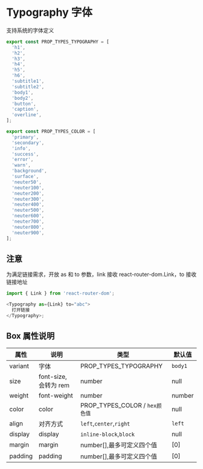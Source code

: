 # Typography 字体

支持系统的字体定义

```javascript
export const PROP_TYPES_TYPOGRAPHY = [
  'h1',
  'h2',
  'h3',
  'h4',
  'h5',
  'h6',
  'subtitle1',
  'subtitle2',
  'body1',
  'body2',
  'button',
  'caption',
  'overline',
];

export const PROP_TYPES_COLOR = [
  'primary',
  'secondary',
  'info',
  'success',
  'error',
  'warn',
  'background',
  'surface',
  'neuter50',
  'neuter100',
  'neuter200',
  'neuter300',
  'neuter400',
  'neuter500',
  'neuter600',
  'neuter700',
  'neuter800',
  'neuter900',
];
```

## 注意

为满足链接需求，开放 as 和 to 参数，link 接收 react-router-dom.Link，to 接收链接地址

```javascript
import { Link } from 'react-router-dom';

<Typography as={Link} to="abc">
  打开链接
</Typography>;
```

## Box 属性说明

| 属性    | 说明                  | 类型                           | 默认值  |
| ------- | --------------------- | ------------------------------ | ------- |
| variant | 字体                  | PROP_TYPES_TYPOGRAPHY          | `body1` |
| size    | font-size, 会转为 rem | number                         | null    |
| weight  | font-weight           | number                         | number  |
| color   | color                 | PROP_TYPES_COLOR / `hex颜色值` | null    |
| align   | 对齐方式              | `left`,`center`,`right`        | `left`  |
| display | display               | `inline-block`,`block`         | null    |
| margin  | margin                | number[],最多可定义四个值      | [0]     |
| padding | padding               | number[],最多可定义四个值      | [0]     |
